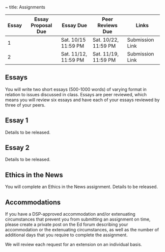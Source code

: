 ~ title: Assignments

| Essay | Essay Proposal Due | Essay Due           | Peer Reviews Due    | Links                                 |
|-------|--------------------|---------------------|---------------------|---------------------------------------|
| 1     |                    | Sat. 10/15 11:59 PM | Sat. 10/22, 11:59 PM  | Submission Link |
| 2     |                    | Sat. 11/12, 11:59 PM  | Sat. 11/19, 11:59 PM  | Submission Link |

Essays
------

You will write two short essays (500-1000 words) of varying format in relation
to issues discussed in class. Essays are peer reviewed, which means you will
review six essays and have each of your essays reviewed by three of your peers.

Essay 1 
------

Details to be released.

<!--
Essay Due: Sat. 2/26, 11:59 PM (**hard deadline**). [Submission Link][essay_1_submission].<br>
Peer reviews due: Sat. 3/5, 11:59 PM (**hard deadline**). [Submission Link][essay_1_submission].

### Assignment Description

Choose your own essay related to one of the lecture topics from the first five weeks (Free Speech, Privacy, Government Censorship and Surveillance, Jobs, Education). You may also discuss multiple topics. Here are the three focus areas you may choose:

* Debates. Discuss a controversial and/or unresolved issue related to your chosen topic. This could be a current or historical debate, where you choose a side (please explain why you chose this side), and discuss the merits and demerits of both sides of the argument equally so that readers have a clear view of both sides.

* Impact of Computing. Choose a field of study, hobby, or profession and describe how computing is affecting it, with an emphasis on your choice of lecture topic. You could choose, for example,  the responsibility of rank-and-file engineers to protect user privacy from government surveillance.

* Emerging Technology. Discuss an emerging technology. What are its social implications on your chosen topic?
 
For example, suppose I were very interested in Government Censorship and Surveillance, specifically how Facebook is trying to adjust its business model to avoid losing business in censorship heavy countries. I might use [this article](https://www.nytimes.com/2017/09/17/technology/facebook-government-regulations.html?_r=0), and submit a topic proposal for "How do Social Media companies gain market share in censored markets?"

Due to constraints with the platform we use for peer grading, we cannot offer any extensions to anyone for any reason. If you forget or have a technical glitch we will have a makeup essay later at the very end of the semester. Essays should be short: In the range of 500-1000 words. The goal is for you to explore a topic that you find interesting! Your essays will ultimately be graded (on a 0, 1, or 2 scale) by your peers.
 
### Submission

Please upload your essay by going to the [following link on CrowdGrader][essay_1_submission]. You will need to create an account using your Berkeley email address and upload your essay in .txt or .pdf format.

### Grading

You will be evaluated on the following criteria by about three of your peers on a scale of 0 to 2:

2: The essay discusses the assigned topic, makes at least one coherent argument, and provides evidence or examples as support.<br>
1: The essay discusses the assigned topic and attempts an argument, but it should be rewritten.<br>
0: The essay is not coherent at all, blank, or irrelevant to the assignment.

[essay_1_submission]: https://www.crowdgrader.org/crowdgrader/venues/join/5223/symebo_tegedy_qotumu_zicuvo
-->

Essay 2
------

Details to be released.

<!--
Essay Due: Saturday, April 2nd at 11:59 PM (**hard deadline, no exceptions**). [Submission Link][essay_2_submission].<br>
Peer reviews due: Saturday, April 9th at 11:59 PM (**hard deadline, no exceptions**). [Submission Link][essay_2_submission].<br>

### Assignment Description

Choose your own essay related to one of the lecture topics from the first eight weeks (Free Speech, Free Time and Attention, Privacy, Jobs and Automation, Memes, Politics and Media, Software Risks, and Education). You may also discuss multiple topics. You also select one of three focus areas you may choose, and at least one source to use. You may use the same lecture topic as you selected for essay 1, but we recommend against doing so.

* Debates. Discuss a controversial and/or unresolved issue related to your chosen topic. This could be a current or historical debate, where you choose a side (please explain why you chose this side), and discuss the merits and demerits of both sides of the argument equally so that readers have a clear view of both sides.

* Impact of Computing. Choose a field of study, hobby, or profession and describe how computing is affecting it, with an emphasis on your choice of lecture topic. You could choose, for example,  the responsibility of rank-and-file engineers to protect user privacy from government surveillance.

* Emerging Technology. Discuss an emerging technology. What are its social implications on your chosen topic?
 
Note that these focus areas are the same as in Essay 1 assignment. Please include the sources that you cite in your essay (any citation style is fine).

Due to constraints with the platform we use for peer grading, we cannot offer any extensions to anyone for any reason. If you forget or have a technical glitch we will have a makeup essay later at the very end of the semester. Essays should be short: In the range of 500-1000 words. The goal is for you to explore a topic that you find interesting! Your essays will ultimately be graded (on a 0, 1, or 2 scale) by your peers.
 
### Submission

Please upload your essay by going to the [following link on CrowdGrader][essay_2_submission]. You will need to create an account using your Berkeley email address and upload your essay in .txt or .pdf format.

### Grading

You will be evaluated on the following criteria by about three of your peers on a scale of 0 to 2:

2: The essay discusses the assigned topic, makes at least one coherent argument, and provides evidence or examples as support.<br>
1: The essay discusses the assigned topic and attempts an argument, but it should be rewritten.<br>
0: The essay is not coherent at all, blank, or irrelevant to the assignment.

[essay_2_submission]: https://www.crowdgrader.org/crowdgrader/venues/join/5240/siniry_gapybo_towiva_waweda
-->

Ethics in the News
------------------

You will complete an Ethics in the News assignment. Details to be released.

Accommodations 
------

If you have a DSP-approved accommodation and/or extenuating circumstances that prevent you from submitting an assignment on time, please create a private post on the Ed forum describing your accommodation or the extenuating circumstances, as well as the number of additional days that you require to complete the assignment.

We will review each request for an extension on an individual basis.


